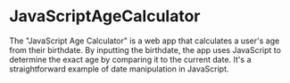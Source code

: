 # JavaScriptAgeCalculator
 The "JavaScript Age Calculator" is a web app that calculates a user's age from their birthdate. By inputting the birthdate, the app uses JavaScript to determine the exact age by comparing it to the current date. It's a straightforward example of date manipulation in JavaScript.

